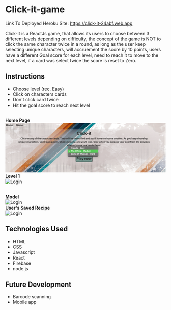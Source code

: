 # Click-it-game




Link To Deployed Heroku Site: https://click-it-24abf.web.app


Click-it is a ReactJs game, that allows its users to choose between 3 different levels depending on difficulty, the concept of the game is NOT to click the same character twice in a round, as long as the user keep selecting unique characters, will accruement the score by 10 points, users have a different Goal score for each level, need to reach it to move to the next level, if a card was select twice the score is reset to Zero.



## Instructions
- Choose level (rec. Easy)
- Click on characters cards
- Don't click card twice
- Hit the goal score to reach next level


<br/><strong>Home Page </strong><br/> ![Login](./src/assets/home.png)
<br/><strong>Level 1</strong> <br/> ![Login](././client/src/images/Log-in.png) 

<br/><strong>Model</strong> <br/> ![Login](././client/src/images/search.png)
<br/><strong>User's Saved Recipe </strong> <br/> ![Login](././client/src/images/Saved.png)





## Technologies Used

- HTML
- CSS
- Javascript
- React
- Firebase
- node.js
 

## Future Development

- Barcode scanning
- Mobile app
 
 
